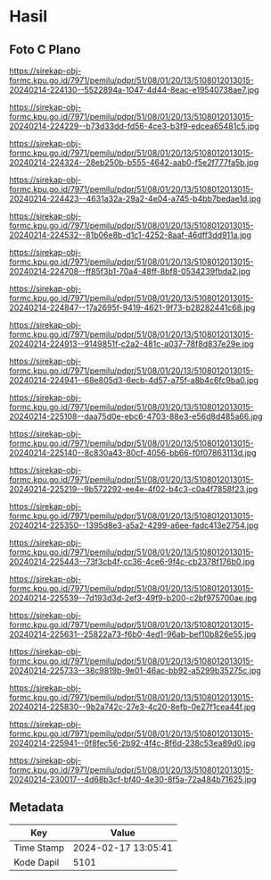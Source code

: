 # Hasil

## Foto C Plano

https://sirekap-obj-formc.kpu.go.id/7971/pemilu/pdpr/51/08/01/20/13/5108012013015-20240214-224130--5522894a-1047-4d44-8eac-e19540738ae7.jpg

https://sirekap-obj-formc.kpu.go.id/7971/pemilu/pdpr/51/08/01/20/13/5108012013015-20240214-224229--b73d33dd-fd56-4ce3-b3f9-edcea65481c5.jpg

https://sirekap-obj-formc.kpu.go.id/7971/pemilu/pdpr/51/08/01/20/13/5108012013015-20240214-224324--28eb250b-b555-4642-aab0-f5e2f777fa5b.jpg

https://sirekap-obj-formc.kpu.go.id/7971/pemilu/pdpr/51/08/01/20/13/5108012013015-20240214-224423--4631a32a-29a2-4e04-a745-b4bb7bedae1d.jpg

https://sirekap-obj-formc.kpu.go.id/7971/pemilu/pdpr/51/08/01/20/13/5108012013015-20240214-224532--81b06e8b-d1c1-4252-8aaf-46dff3dd911a.jpg

https://sirekap-obj-formc.kpu.go.id/7971/pemilu/pdpr/51/08/01/20/13/5108012013015-20240214-224708--ff85f3b1-70a4-48ff-8bf8-0534239fbda2.jpg

https://sirekap-obj-formc.kpu.go.id/7971/pemilu/pdpr/51/08/01/20/13/5108012013015-20240214-224847--17a2695f-9419-4621-9f73-b28282441c68.jpg

https://sirekap-obj-formc.kpu.go.id/7971/pemilu/pdpr/51/08/01/20/13/5108012013015-20240214-224913--9149851f-c2a2-481c-a037-78f8d837e29e.jpg

https://sirekap-obj-formc.kpu.go.id/7971/pemilu/pdpr/51/08/01/20/13/5108012013015-20240214-224941--68e805d3-6ecb-4d57-a75f-a8b4c6fc9ba0.jpg

https://sirekap-obj-formc.kpu.go.id/7971/pemilu/pdpr/51/08/01/20/13/5108012013015-20240214-225108--daa75d0e-ebc6-4703-88e3-e56d8d485a66.jpg

https://sirekap-obj-formc.kpu.go.id/7971/pemilu/pdpr/51/08/01/20/13/5108012013015-20240214-225140--8c830a43-80cf-4056-bb66-f0f07863113d.jpg

https://sirekap-obj-formc.kpu.go.id/7971/pemilu/pdpr/51/08/01/20/13/5108012013015-20240214-225219--9b572292-ee4e-4f02-b4c3-c0a4f7858f23.jpg

https://sirekap-obj-formc.kpu.go.id/7971/pemilu/pdpr/51/08/01/20/13/5108012013015-20240214-225350--1395d8e3-a5a2-4299-a6ee-fadc413e2754.jpg

https://sirekap-obj-formc.kpu.go.id/7971/pemilu/pdpr/51/08/01/20/13/5108012013015-20240214-225443--73f3cb4f-cc36-4ce6-9f4c-cb2378f176b0.jpg

https://sirekap-obj-formc.kpu.go.id/7971/pemilu/pdpr/51/08/01/20/13/5108012013015-20240214-225539--7d193d3d-2ef3-49f9-b200-c2bf975700ae.jpg

https://sirekap-obj-formc.kpu.go.id/7971/pemilu/pdpr/51/08/01/20/13/5108012013015-20240214-225631--25822a73-f6b0-4ed1-96ab-bef10b826e55.jpg

https://sirekap-obj-formc.kpu.go.id/7971/pemilu/pdpr/51/08/01/20/13/5108012013015-20240214-225733--38c9819b-9e01-46ac-bb92-a5299b35275c.jpg

https://sirekap-obj-formc.kpu.go.id/7971/pemilu/pdpr/51/08/01/20/13/5108012013015-20240214-225830--9b2a742c-27e3-4c20-8efb-0e27f1cea44f.jpg

https://sirekap-obj-formc.kpu.go.id/7971/pemilu/pdpr/51/08/01/20/13/5108012013015-20240214-225941--0f8fec56-2b92-4f4c-8f6d-238c53ea89d0.jpg

https://sirekap-obj-formc.kpu.go.id/7971/pemilu/pdpr/51/08/01/20/13/5108012013015-20240214-230017--4d68b3cf-bf40-4e30-8f5a-72a484b71625.jpg


## Metadata

| Key        | Value               |
| ---------- | ------------------- |
| Time Stamp | 2024-02-17 13:05:41 |
| Kode Dapil | 5101                |



